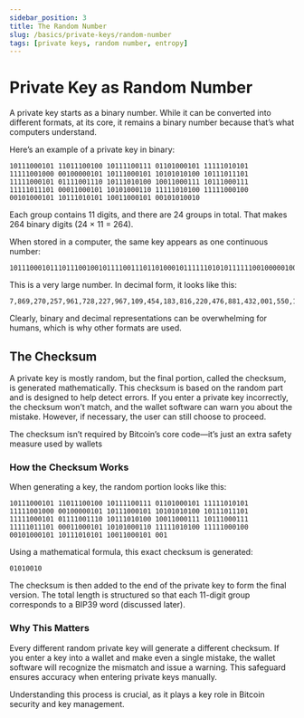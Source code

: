 ```yaml
---
sidebar_position: 3
title: The Random Number
slug: /basics/private-keys/random-number
tags: [private keys, random number, entropy]
---
```


# Private Key as Random Number

A private key starts as a binary number. While it can be converted into different formats, at its core, it remains a binary number because that’s what computers understand.

Here’s an example of a private key in binary:

```text
10111000101 11011100100 10111100111 01101000101 11111010101 11111001000 00100000101 10111000101 10101010100 10111011101 11111000101 01111001110 10111010100 10011000111 10111000111 11111011101 00011000101 10101000110 11111010100 11111000100 00101000101 10111010101 10011000101 00101010010
```

Each group contains 11 digits, and there are 24 groups in total. That makes 264 binary digits (24 × 11 = 264).

When stored in a computer, the same key appears as one continuous number:

```text
101110001011101110010010111100111011010001011111101010111111001000001000001011011100010110101010100101110111011111100010101111001110101110101001001100011110111000111111110111010001100010110101000110111110101001111100010000101000101101110101011001100010100101010010
```

This is a very large number. In decimal form, it looks like this:

```text
7,869,270,257,961,728,227,967,109,454,183,816,220,476,881,432,001,550,169,555,390,346,110,510,455,025,983
```

Clearly, binary and decimal representations can be overwhelming for humans, which is why other formats are used.

## The Checksum

A private key is mostly random, but the final portion, called the checksum, is generated mathematically. This checksum is based on the random part and is designed to help detect errors. If you enter a private key incorrectly, the checksum won’t match, and the wallet software can warn you about the mistake. However, if necessary, the user can still choose to proceed.

The checksum isn’t required by Bitcoin’s core code—it’s just an extra safety measure used by wallets

### How the Checksum Works

When generating a key, the random portion looks like this:

```text
10111000101 11011100100 10111100111 01101000101 11111010101 11111001000 00100000101 10111000101 10101010100 10111011101 11111000101 01111001110 10111010100 10011000111 10111000111 11111011101 00011000101 10101000110 11111010100 11111000100 00101000101 10111010101 10011000101 001
```

Using a mathematical formula, this exact checksum is generated:

```text
01010010
```

The checksum is then added to the end of the private key to form the final version. The total length is structured so that each 11-digit group corresponds to a BIP39 word (discussed later).

### Why This Matters

Every different random private key will generate a different checksum. If you enter a key into a wallet and make even a single mistake, the wallet software will recognize the mismatch and issue a warning. This safeguard ensures accuracy when entering private keys manually.

Understanding this process is crucial, as it plays a key role in Bitcoin security and key management.

